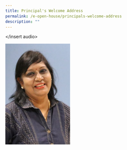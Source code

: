 ```yaml
---
title: Principal's Welcome Address
permalink: /e-open-house/principals-welcome-address
description: ""
---
```

</insert audio>

<div>  
<div style="float: left">  
<img src="/images/Mrs%20Mano.jpg" 
     style="width:50%">
</div>  
<div></div>  
</div>